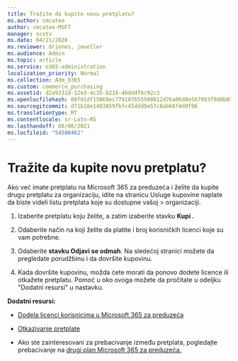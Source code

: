 ```yaml
---
title: Tražite da kupite novu pretplatu?
ms.author: cmcatee
author: cmcatee-MSFT
manager: scotv
ms.date: 04/21/2020
ms.reviewer: drjones, jmueller
ms.audience: Admin
ms.topic: article
ms.service: o365-administration
localization_priority: Normal
ms.collection: Adm_O365
ms.custom: commerce_purchasing
ms.assetid: d2a9331d-12e3-4c35-b216-4bdddf6c92c3
ms.openlocfilehash: 00f01df15069ec779187655500812d7ba06d8e567093f9d6b89f96fe8e57a2dc
ms.sourcegitcommit: d71b18e1403859fbfc45ddd9a57c8ab68f4d9f96
ms.translationtype: MT
ms.contentlocale: sr-Latn-RS
ms.lasthandoff: 08/06/2021
ms.locfileid: "54500462"
---
```

# <a name="looking-to-buy-a-new-subscription"></a>Tražite da kupite novu pretplatu?

Ako već imate pretplatu na Microsoft 365 za preduzeća i želite da kupite drugu pretplatu za organizaciju, idite na stranicu Usluge kupovine naplate da biste videli listu pretplata koje su dostupne vašoj  \> [](https://go.microsoft.com/fwlink/p/?linkid=868433) organizaciji.
 
1. Izaberite pretplatu koju želite, a zatim izaberite stavku **Kupi .**

2. Odaberite način na koji želite da platite i broj korisničkih licenci koje su vam potrebne.

3. Odaberite **stavku Odjavi se odmah**. Na sledećoj stranici možete da pregledate porudžbinu i da dovršite kupovinu.

4. Kada dovršite kupovinu, možda ćete morati da ponovo dodete licence ili otkažete pretplatu. Pomoć u oko ovoga možete da pročitate u odeljku "Dodatni resursi" u nastavku.

 **Dodatni resursi:**
  
- [Dodela licenci korisnicima u Microsoft 365 za preduzeća](/microsoft-365/admin/add-users/add-users)
    
- [Otkazivanje pretplate](/microsoft-365/commerce/subscriptions/cancel-your-subscription)
    
- Ako ste zainteresovani za prebacivanje između pretplata, pogledajte prebacivanje na [drugi plan Microsoft 365 za preduzeća.](/microsoft-365/commerce/subscriptions/switch-to-a-different-plan)